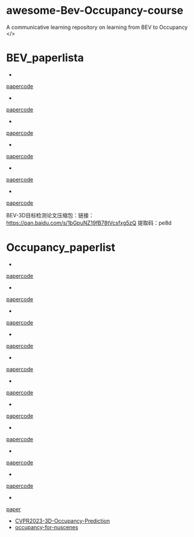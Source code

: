 
# awesome-Bev-Occupancy-course
A communicative learning repository on learning from BEV to Occupancy
</>

# BEV_paperlista
-
[paper](https://arxiv.org/abs/2110.06922)[code](https://github.com/WangYueFt/detr3d)

-
[paper](https://arxiv.org/abs/2311.07152)[code](https://github.com/HuangJunJie2017/BEVDet)

-
[paper](https://arxiv.org/abs/2203.17270)[code](https://github.com/fundamentalvision/BEVFormer)

-
 [paper](https://arxiv.org/abs/2206.10092)[code](https://github.com/Megvii-BaseDetection/BEVDepth)

-
[paper](https://arxiv.org/abs/2205.09743)[code](https://github.com/zhangyp15/BEVerse)

-
[paper](https://arxiv.org/abs/2205.13542)[code](https://github.com/mit-han-lab/bevfusion)

BEV-3D目标检测论文压缩包：链接：https://pan.baidu.com/s/1bGpuNZ19fB78tVcsfxg5zQ 
提取码：pe8d 

# Occupancy_paperlist
-
[paper](https://arxiv.org/pdf/2302.07817.pdf)[code](https://github.com/wzzheng/TPVFormer)

-
 [paper](https://arxiv.org/abs/2303.09551)[code](https://github.com/weiyithu/SurroundOcc)

-
[paper](https://arxiv.org/pdf/2305.16133.pdf)[code](https://github.com/dzcgaara/OVO-Open-Vocabulary-Occupancy)

-
[paper](https://arxiv.org/abs/2311.07152)[code](https://github.com/HuangJunJie2017/BEVDet)

-
[paper](https://arxiv.org/pdf/2303.03991.pdf)[code](https://github.com/JeffWang987/OpenOccupancy)

-
[paper](https://arxiv.org/pdf/2302.13130.pdf)[code](https://github.com/tarashakhurana/4d-occ-forecasting)

-
[paper](https://arxiv.org/pdf/2302.13540.pdf)[code](https://github.com/megvii-research/OccDepth)

-
[paper](https://arxiv.org/abs/2304.14365)[code](https://github.com/Tsinghua-MARS-Lab/Occ3D)

-
[paper](https://arxiv.org/abs/2307.01492)[code](https://github.com/NVlabs/FB-BEV)


-
[paper](https://arxiv.org/abs/2311.17663)[code](https://github.com/haomo-ai/Cam4DOcc)

-
[paper](https://arxiv.org/abs/2303.01212)

- [CVPR2023-3D-Occupancy-Prediction](https://github.com/CVPR2023-3D-Occupancy-Prediction/CVPR2023-3D-Occupancy-Prediction)
- [occupancy-for-nuscenes](https://github.com/FANG-MING/occupancy-for-nuscenes)
